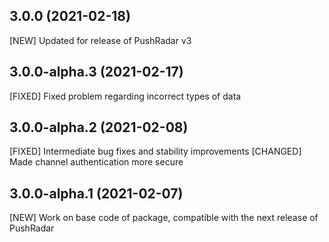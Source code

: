 ## 3.0.0 (2021-02-18)

[NEW] Updated for release of PushRadar v3

## 3.0.0-alpha.3 (2021-02-17)

[FIXED] Fixed problem regarding incorrect types of data

## 3.0.0-alpha.2 (2021-02-08)

[FIXED] Intermediate bug fixes and stability improvements
[CHANGED] Made channel authentication more secure

## 3.0.0-alpha.1 (2021-02-07)

[NEW] Work on base code of package, compatible with the next release of PushRadar
